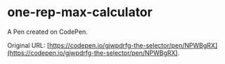 # one-rep-max-calculator

A Pen created on CodePen.

Original URL: [https://codepen.io/gjwpdrfg-the-selector/pen/NPWBgRX](https://codepen.io/gjwpdrfg-the-selector/pen/NPWBgRX).


